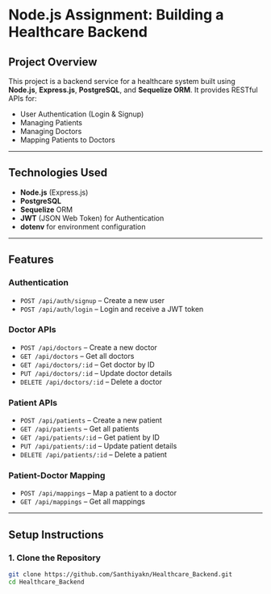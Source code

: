 # Node.js Assignment: Building a Healthcare Backend

## Project Overview

This project is a backend service for a healthcare system built using **Node.js**, **Express.js**, **PostgreSQL**, and **Sequelize ORM**. It provides RESTful APIs for:

- User Authentication (Login & Signup)
- Managing Patients
- Managing Doctors
- Mapping Patients to Doctors

---

##  Technologies Used

- **Node.js** (Express.js)
- **PostgreSQL**
- **Sequelize** ORM
- **JWT** (JSON Web Token) for Authentication
- **dotenv** for environment configuration

---

##  Features

###  Authentication
- `POST /api/auth/signup` – Create a new user
- `POST /api/auth/login` – Login and receive a JWT token

###  Doctor APIs
- `POST /api/doctors` – Create a new doctor
- `GET /api/doctors` – Get all doctors
- `GET /api/doctors/:id` – Get doctor by ID
- `PUT /api/doctors/:id` – Update doctor details
- `DELETE /api/doctors/:id` – Delete a doctor

###  Patient APIs
- `POST /api/patients` – Create a new patient
- `GET /api/patients` – Get all patients
- `GET /api/patients/:id` – Get patient by ID
- `PUT /api/patients/:id` – Update patient details
- `DELETE /api/patients/:id` – Delete a patient

###  Patient-Doctor Mapping
- `POST /api/mappings` – Map a patient to a doctor
- `GET /api/mappings` – Get all mappings

---

##  Setup Instructions

### 1. Clone the Repository
```bash
git clone https://github.com/Santhiyakn/Healthcare_Backend.git
cd Healthcare_Backend
